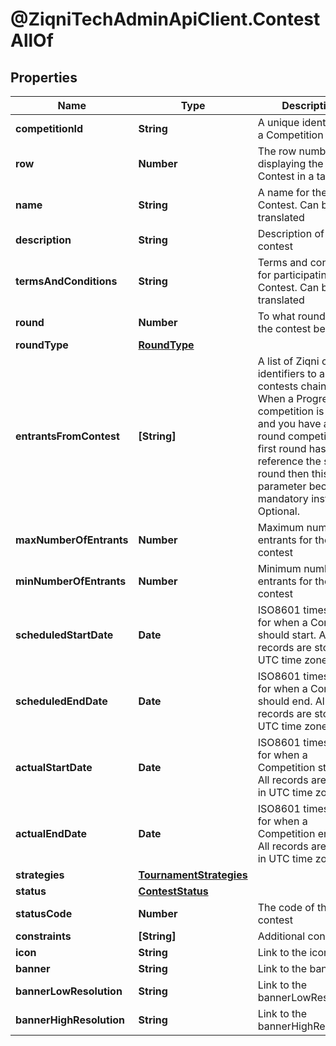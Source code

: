 # @ZiqniTechAdminApiClient.ContestAllOf

## Properties

Name | Type | Description | Notes
------------ | ------------- | ------------- | -------------
**competitionId** | **String** | A unique identifier of a Competition | 
**row** | **Number** | The row number for displaying the Contest in a table | 
**name** | **String** | A name for the Contest. Can be translated | 
**description** | **String** | Description of the contest | [optional] 
**termsAndConditions** | **String** | Terms and conditions for participating in the Contest. Can be translated | [optional] 
**round** | **Number** | To what round does the contest belong | 
**roundType** | [**RoundType**](RoundType.md) |  | 
**entrantsFromContest** | **[String]** | A list of Ziqni contest identifiers to allow contests chaining. When a Progression competition is active and you have a 2 round competition the first round has to reference the second round then this parameter becomes mandatory instead of Optional. | 
**maxNumberOfEntrants** | **Number** | Maximum number of entrants for the contest | [optional] 
**minNumberOfEntrants** | **Number** | Minimum number of entrants for the contest | 
**scheduledStartDate** | **Date** | ISO8601 timestamp for when a Contest should start. All records are stored in UTC time zone | 
**scheduledEndDate** | **Date** | ISO8601 timestamp for when a Contest should end. All records are stored in UTC time zone | 
**actualStartDate** | **Date** | ISO8601 timestamp for when a Competition started. All records are stored in UTC time zone | [optional] [readonly] 
**actualEndDate** | **Date** | ISO8601 timestamp for when a Competition ended. All records are stored in UTC time zone | [optional] [readonly] 
**strategies** | [**TournamentStrategies**](TournamentStrategies.md) |  | [optional] 
**status** | [**ContestStatus**](ContestStatus.md) |  | 
**statusCode** | **Number** | The code of the contest | [readonly] 
**constraints** | **[String]** | Additional constraints | 
**icon** | **String** | Link to the icon | [optional] 
**banner** | **String** | Link to the banner | [optional] 
**bannerLowResolution** | **String** | Link to the bannerLowResolution | [optional] 
**bannerHighResolution** | **String** | Link to the bannerHighResolution | [optional] 


